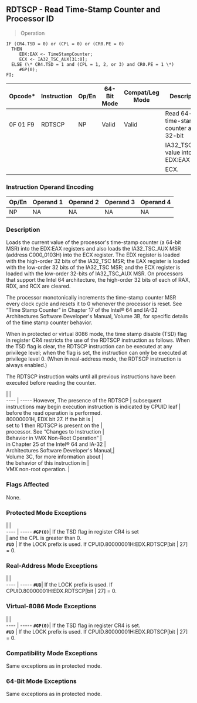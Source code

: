 ## RDTSCP - Read Time-Stamp Counter and Processor ID

> Operation

``` slim
IF (CR4.TSD = 0) or (CPL = 0) or (CR0.PE = 0)
  THEN
     EDX:EAX <- TimeStampCounter;
     ECX <- IA32_TSC_AUX[31:0];
  ELSE (\* CR4.TSD = 1 and (CPL = 1, 2, or 3) and CR0.PE = 1 \*)
     #GP(0);
FI;

```

 Opcode\* | Instruction| Op/En| 64-Bit Mode| Compat/Leg Mode| Description                              
 ---  | --- | --- | --- | --- | ---
 0F 01 F9| RDTSCP     | NP   | Valid      | Valid          | Read 64-bit time-stamp counter and 32-bit
         |            |      |            |                | IA32_TSC_AUX value into EDX:EAX and      
         |            |      |            |                | ECX.                                     

### Instruction Operand Encoding
 Op/En| Operand 1| Operand 2| Operand 3| Operand 4
 ---  | --- | --- | --- | ---
 NP   | NA       | NA       | NA       | NA       

### Description
Loads the current value of the processor's time-stamp counter (a 64-bit MSR)
into the EDX:EAX registers and also loads the IA32_TSC_AUX MSR (address C000_0103H)
into the ECX register. The EDX register is loaded with the high-order 32 bits
of the IA32_TSC MSR; the EAX register is loaded with the low-order 32 bits of
the IA32_TSC MSR; and the ECX register is loaded with the low-order 32-bits
of IA32_TSC_AUX MSR. On processors that support the Intel 64 architecture, the
high-order 32 bits of each of RAX, RDX, and RCX are cleared.

The processor monotonically increments the time-stamp counter MSR every clock
cycle and resets it to 0 whenever the processor is reset. See “Time Stamp Counter”
in Chapter 17 of the Intel® 64 and IA-32 Architectures Software Developer's
Manual, Volume 3B, for specific details of the time stamp counter behavior.

When in protected or virtual 8086 mode, the time stamp disable (TSD) flag in
register CR4 restricts the use of the RDTSCP instruction as follows. When the
TSD flag is clear, the RDTSCP instruction can be executed at any privilege level;
when the flag is set, the instruction can only be executed at privilege level
0. (When in real-address mode, the RDTSCP instruction is always enabled.)

The RDTSCP instruction waits until all previous instructions have been executed
before reading the counter.

   | |  
---- | -----
 However, The presence of the RDTSCP       | subsequent instructions may begin execution
 instruction is indicated by CPUID leaf    | before the read operation is performed.    
 80000001H, EDX bit 27. If the bit is      |                                            
 set to 1 then RDTSCP is present on the    |                                            
 processor. See “Changes to Instruction    |                                            
 Behavior in VMX Non-Root Operation”       |                                            
 in Chapter 25 of the Intel® 64 and IA-32  |                                            
 Architectures Software Developer's Manual,|                                            
 Volume 3C, for more information about     |                                            
 the behavior of this instruction in       |                                            
 VMX non-root operation.                   |                                            


### Flags Affected
None.


### Protected Mode Exceptions
   | |  
---- | -----
 **``#GP(0)``**| If the TSD flag in register CR4 is set                       
       | and the CPL is greater than 0.                               
 **``#UD``**   | If the LOCK prefix is used. If CPUID.80000001H:EDX.RDTSCP[bit
       | 27] = 0.                                                     

### Real-Address Mode Exceptions
   | |  
---- | -----
 **``#UD``**| If the LOCK prefix is used. If CPUID.80000001H:EDX.RDTSCP[bit
    | 27] = 0.                                                     

### Virtual-8086 Mode Exceptions
   | |  
---- | -----
 **``#GP(0)``**| If the TSD flag in register CR4 is set.                      
 **``#UD``**   | If the LOCK prefix is used. If CPUID.80000001H:EDX.RDTSCP[bit
       | 27] = 0.                                                     

### Compatibility Mode Exceptions
Same exceptions as in protected mode.


### 64-Bit Mode Exceptions
Same exceptions as in protected mode.
